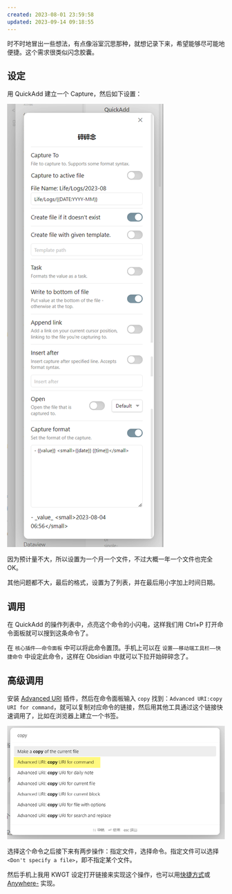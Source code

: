 ```yaml
---
created: 2023-08-01 23:59:58
updated: 2023-09-14 09:18:55
---
```


时不时地冒出一些想法，有点像浴室沉思那种，就想记录下来，希望能够尽可能地便捷。这个需求很类似闪念胶囊。

## 设定

用 QuickAdd 建立一个 Capture，然后如下设置：

![碎碎念设置](../Resource/images/碎碎念设置.png)

因为预计量不大，所以设置为一个月一个文件，不过大概一年一个文件也完全 OK。

其他问题都不大，最后的格式，设置为了列表，并在最后用小字加上时间日期。

## 调用

在 QuickAdd 的操作列表中，点亮这个命令的小闪电，这样我们用 Ctrl+P 打开命令面板就可以搜到这条命令了。

在 `核心插件——命令面板` 中可以将此命令置顶。手机上可以在 `设置——移动端工具栏——快捷命令` 中设定此命令，这样在 Obsidian 中就可以下拉开始碎碎念了。

## 高级调用

安装 [Advanced URI](https://github.com/Vinzent03/obsidian-advanced-uri) 插件，然后在命令面板输入 `copy` 找到：`Advanced URI:copy URI for command`，就可以复制对应命令的链接，然后用其他工具通过这个链接快速调用了，比如在浏览器上建立一个书签。

![复制命令URI](../Resource/images/复制命令URI.png)

选择这个命令之后接下来有两步操作：指定文件，选择命令。指定文件可以选择 `<Don't specify a file>`，即不指定某个文件。

然后手机上我用 KWGT 设定打开链接来实现这个操作，也可以用[快捷方式](https://kutt.appinn.com/Uu4Egk)或 [Anywhere-](https://github.com/zhaobozhen/Anywhere-) 实现。